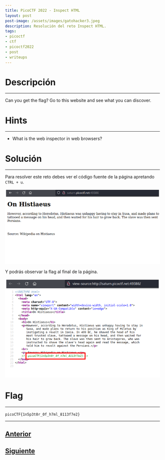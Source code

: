 ```yaml
---
title: PicoCTF 2022 - Inspect HTML
layout: post
post-image: /assets/images/gatohacker3.jpeg 
description: Resolución del reto Inspect HTML. 
tags:
- picoctf
- ctf
- picoctf2022
- post
- writeups
---
```

# Descripción
---

Can you get the flag? Go to this website and see what you can discover.


# Hints
---

- What is the web inspector in web browsers?


# Solución
---

Para resolver este reto debes ver el código fuente de la página apretando `CTRL + u`.

![](/images/images-picoctf-2022/inspect-html-1.png)

Y podrás observar la flag al final de la página.

![](/images/images-picoctf-2022/inspect-html-2.png)


# Flag
---

`picoCTF{1n5p3t0r_0f_h7ml_8113f7e2}`

---

## [Anterior](/includes)
## [Siguiente](/local-authority)